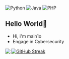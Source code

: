 ![Python](https://img.shields.io/badge/-Python-192133?style=flat-square&logo=python&logoColor=white)
![Java](https://img.shields.io/badge/-Java-192133?style=flat-square&logo=figma&logoColor=white)
![PHP](https://img.shields.io/badge/-PHP-192133?style=flat-square&logo=figma&logoColor=white)


## Hello World🌈

- Hi, i'm main1o
- Engage in Cybersecurity

<img align="left" src="https://github-readme-stats.vercel.app/api?username=main1o&theme=tokyonight&show_icons=true">[![GitHub Streak](https://github-readme-streak-stats.herokuapp.com?user=main1o&theme=tokyonight&locale=zh)](https://git.io/streak-stats)


